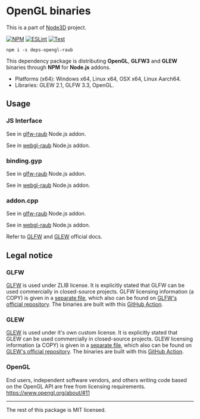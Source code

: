 # OpenGL binaries

This is a part of [Node3D](https://github.com/node-3d) project.

[![NPM](https://badge.fury.io/js/deps-opengl-raub.svg)](https://badge.fury.io/js/deps-opengl-raub)
[![ESLint](https://github.com/node-3d/deps-opengl-raub/actions/workflows/eslint.yml/badge.svg)](https://github.com/node-3d/deps-opengl-raub/actions/workflows/eslint.yml)
[![Test](https://github.com/node-3d/deps-opengl-raub/actions/workflows/test.yml/badge.svg)](https://github.com/node-3d/deps-opengl-raub/actions/workflows/test.yml)

```
npm i -s deps-opengl-raub
```

This dependency package is distributing **OpenGL**, **GLFW3** and **GLEW**
binaries through **NPM** for **Node.js** addons.

* Platforms (x64): Windows x64, Linux x64, OSX x64, Linux Aarch64.
* Libraries: GLEW 2.1, GLFW 3.3, OpenGL.


## Usage

### JS Interface

See in [glfw-raub](https://github.com/node-3d/glfw-raub/blob/master/core.js) Node.js addon.

See in [webgl-raub](https://github.com/node-3d/webgl-raub/blob/master/core.js) Node.js addon.


### binding.gyp

See in [glfw-raub](https://github.com/node-3d/glfw-raub/tree/master/src/binding.gyp) Node.js addon.

See in [webgl-raub](https://github.com/node-3d/webgl-raub/tree/master/src/binding.gyp) Node.js addon.


### addon.cpp

See in [glfw-raub](https://github.com/node-3d/glfw-raub/blob/master/src/cpp/glfw-common.hpp) Node.js addon.

See in [webgl-raub](https://github.com/node-3d/webgl-raub/blob/master/src/cpp/webgl.hpp) Node.js addon.

Refer to [GLFW](https://www.glfw.org/documentation.html) and
[GLEW](http://glew.sourceforge.net/basic.html) official docs.


## Legal notice


### GLFW

[GLFW](http://www.glfw.org/index.html) is used under ZLIB license.
It is explicitly stated that GLFW can be used commercially in closed-source projects.
GLFW licensing information (a COPY) is given in a [separate file](/GLFW_ZLIB),
which also can be found on
[GLFW's official repository](https://github.com/glfw/glfw/blob/master/LICENSE.md).
The binaries are built with this
[GitHub Action](https://raw.githubusercontent.com/nigels-com/glew/master/.github/workflows/build.yml).


### GLEW

[GLEW](http://glew.sourceforge.net/) is used under it's own custom license.
It is explicitly stated that GLEW can be used commercially in closed-source projects.
GLEW licensing information (a COPY) is given in a [separate file](/GLEW_LICENSE),
which also can be found on
[GLEW's official repository](https://raw.githubusercontent.com/nigels-com/glew/master/LICENSE.txt).
The binaries are built with this
[GitHub Action](https://raw.githubusercontent.com/nigels-com/glew/master/.github/workflows/build.yml).


### OpenGL

End users, independent software vendors, and others writing code based on the OpenGL API
are free from licensing requirements. https://www.opengl.org/about/#11

---

The rest of this package is MIT licensed.
